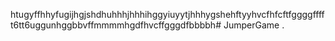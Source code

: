 htugyffhhyfugijhgjshdhuhhhjhhhihggyiuyytjhhhygshehftyyhvcfhfcftfggggfffft6tt6uggunhggbbvffmmmmhgdfhvcffgggdfbbbbh# JumperGame
.